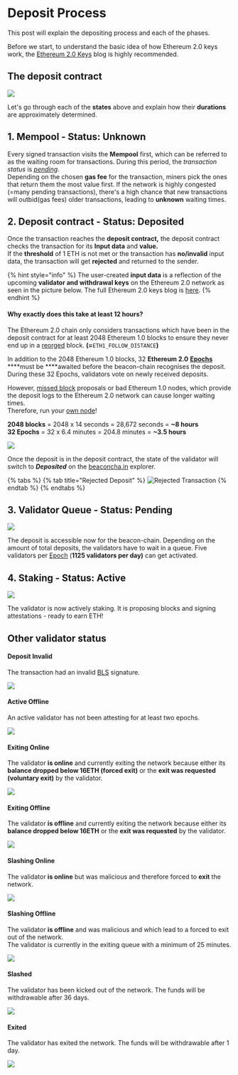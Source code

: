 # Deposit Process

This post will explain the depositing process and each of the phases.  
  
Before we start, to understand the basic idea of how Ethereum 2.0 keys work, the [Ethereum 2.0 Keys](https://kb.beaconcha.in/ethereum-2-keys) blog is highly recommended.

## The deposit contract

![](.gitbook/assets/image%20%28191%29.png)

Let's go through each of the **states** above and explain how their **durations** are approximately determined.

## **1. Mempool - Status: Unknown**

Every signed transaction visits the **Mempool** first, which can be referred to as the waiting room for transactions. During this period, the _transaction status_ is [_pending_](https://etherscan.io/txsPending).   
Depending on the chosen **gas fee** for the transaction, miners pick the ones that return them the most value first. If the network is highly congested \(=many pending transactions\), there's a high chance that new transactions will outbid\(gas fees\) older transactions, leading to **unknown** waiting times.

## 2. Deposit contract - Status: Deposited

Once the transaction reaches the **deposit contract,** the deposit contract checks the transaction for its **Input data** and **value.**   
If the **threshold** of 1 ETH is not met or the transaction has **no/invalid** input data, the transaction will get **rejected** and returned to the sender.

{% hint style="info" %}
The user-created **input data** is a reflection of the upcoming **validator and withdrawal keys** on the Ethereum 2.0 network as seen in the picture below. The full Ethereum 2.0 keys blog is [here](https://kb.beaconcha.in/ethereum-2-keys).
{% endhint %}

#### **Why exactly does this take at least 12 hours?**

The Ethereum 2.0 chain only considers transactions which have been in the deposit contract for at least 2048  Ethereum 1.0 blocks to ensure they never end up in a [reorged](https://en.bitcoin.it/wiki/Chain_Reorganization) block. **\(=**`ETH1_FOLLOW_DISTANCE`**\)**  
  
In addition to the 2048 Ethereum 1.0 blocks, 32 **Ethereum 2.0** [**Epochs**](https://kb.beaconcha.in/glossary#epoch) ****must be ****awaited before the beacon-chain recognises the deposit. During these 32 Epochs, validators vote on newly received deposits.   
  
However, [missed block](https://kb.beaconcha.in/glossary#block-status) proposals or bad Ethereum 1.0 nodes, which provide the deposit logs to the Ethereum 2.0 network can cause longer waiting times.   
Therefore, run your [own node](https://kb.beaconcha.in/run-a-goerli-node-eth1-and-beaconnode-eth2)!  
  
**2048 blocks** = 2048 x 14 seconds = 28,672 seconds = **~8 hours**  
**32 Epochs** = 32 x 6.4 minutes =  204.8 minutes = **~3.5 hours**

![](.gitbook/assets/image%20%28115%29%20%281%29.png)

Once the deposit is in the deposit contract, the state of the validator will switch to _**Deposited**_ on the [beaconcha.in](https://mainnet.beaconcha.in/validator/0xa40fa34c70f5958524a45c748b4054dda3add825fb37b7614eba1796da31ea73891a69dfddf823409230f78e7fc9b10d) explorer.

{% tabs %}
{% tab title="Rejected Deposit" %}
![Rejected Transaction](.gitbook/assets/image%20%2878%29%20%283%29%20%282%29.png)
{% endtab %}
{% endtabs %}



## 3. Validator Queue - Status: Pending

![](.gitbook/assets/image%20%28108%29.png)

The deposit is accessible now for the beacon-chain. Depending on the amount of total deposits, the validators have to wait in a queue. Five validators per [Epoch](https://kb.beaconcha.in/glossary#epoch) \(**1125 validators per day\)** can get activated.

## 4. Staking - Status: Active

![](.gitbook/assets/image%20%28112%29.png)

The validator is now actively staking. It is proposing blocks and signing attestations - ready to earn ETH!

## Other validator status



#### Deposit Invalid

The transaction had an invalid [BLS](https://kb.beaconcha.in/ethereum-2-keys#general) signature.

![](.gitbook/assets/image%20%28110%29.png)

#### Active Offline

An active validator has not been attesting for at least two epochs.

![](.gitbook/assets/image%20%28117%29.png)

#### Exiting Online

The validator **is online** and currently exiting the network because either its **balance dropped below 16ETH \(forced exit\)** or the **exit was requested** **\(voluntary exit\)** by the validator.

![](.gitbook/assets/image%20%28104%29.png)

#### Exiting Offline 

The validator **is offline** and currently exiting the network because either its **balance dropped below 16ETH** or the **exit was requested** by the validator.

![](.gitbook/assets/image%20%28103%29.png)

#### Slashing Online

The validator **is online** but was malicious and therefore forced to **exit** the network.

![](.gitbook/assets/image%20%28105%29.png)

#### Slashing Offline 

The validator **is offline** and was malicious and which lead to a forced to exit out of the network.   
The validator is currently in the exiting queue with a minimum of 25 minutes.

![](.gitbook/assets/image%20%28114%29.png)

#### Slashed

The validator has been kicked out of the network. The funds will be withdrawable after 36 days.

![](.gitbook/assets/image%20%28106%29.png)

#### Exited

The validator has exited the network. The funds will be withdrawable after 1 day.

![](.gitbook/assets/image%20%28116%29.png)



